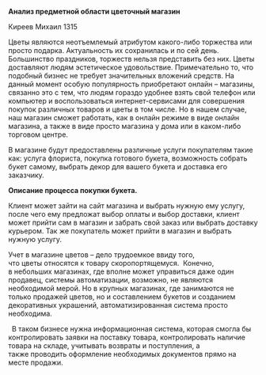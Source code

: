 ﻿**Анализ предметной области цветочный магазин** 

Киреев Михаил 1315

Цветы являются неотъемлемый атрибутом какого-либо торжества или просто подарка. Актуальность их сохранилась и по сей день. Большинство праздников, торжеств нельзя представить без них. Цветы доставляют людям эстетическое удовольствие. Примечательно то, что подобный бизнес не требует значительных вложений средств. На данный момент особую популярность приобретают онлайн – магазины, связанно это с тем, что людям гораздо удобнее взять свой телефон или компьютер и воспользоваться интернет-сервисами для совершения покупок различных товаров и цветы в том числе. Но в нашем случае, наш магазин сможет работать, как в онлайн режиме в виде онлайн магазина, а также в виде просто магазина у дома или в каком-либо торговом центре.  

В магазине будут предоставлены различные услуги покупателям такие как: услуга флориста, покупка готового букета, возможность собрать букет самому, выбрать декор для вашего букета и доставка его заказчику.

**Описание процесса покупки букета.**

Клиент может зайти на сайт магазина и выбрать нужную ему услугу, после чего ему предложат выбор оплаты и выбор доставки, клиент может прийти сам в магазин и забрать свой заказ или выбрать доставку курьером. Так же покупатель может прийти в магазин и выбрать нужную услугу.

Учет в магазине цветов – дело трудоемкое ввиду того, что цветы относятся к товару скоропортящемуся.  Конечно, в небольших магазинах, где вполне может управиться даже один продавец, системы автоматизации, возможно, не являются необходимой мерой. Но в крупных магазинах, где занимаются не только продажей цветов, но и составлением букетов и созданием декоративных украшений, автоматизированная система просто необходима.

` `В таком бизнесе нужна информационная система, которая смогла бы контролировать заявки на поставку товара, контролировать наличие товара на складе, учитывать возвраты и поступления, а также проводить оформление необходимых документов прямо на месте продажи.




